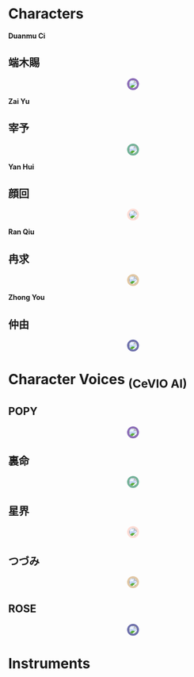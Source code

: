 
# Characters

**Duanmu Ci**

## 端木賜

<p style="text-align:center;"><a href="./?page=artist/duanmuci"><img src="https://user-images.githubusercontent.com/93899740/209605158-5386bb03-1cc0-4146-b784-8b0ec9595c65.png" style="max-width: 200px; border-radius: 50%; border: 4px solid #8B6CB7;"></a></p>

**Zai Yu**

## 宰予

<p style="text-align:center;"><a href="./?page=artist/zaiyu"><img src="https://user-images.githubusercontent.com/93899740/209605161-7e02d1b6-6c69-4efe-aa18-03ee299b1113.png" style="max-width: 200px; border-radius: 50%; border: 4px solid #74B299;"></a></p>

**Yan Hui**

## 顔回

<p style="text-align:center;"><a href="./?page=artist/yanhui"><img src="https://user-images.githubusercontent.com/93899740/209605166-014ecb1c-3bc7-4f90-9c6e-0bfe4bafb6c6.png" style="max-width: 200px; border-radius: 50%; border: 4px solid #FEDDD6;"></a></p>

**Ran Qiu**

## 冉求

<p style="text-align:center;"><a href="./?page=artist/ranqiu"><img src="https://user-images.githubusercontent.com/93899740/209605164-3d2e46e3-2d23-4f7c-b01a-de6616a493d9.png" style="max-width: 200px; border-radius: 50%; border: 4px solid #E2C8A5;"></a></p>

**Zhong You**

## 仲由

<p style="text-align:center;"><a href="./?page=artist/zhongyou"><img src="https://user-images.githubusercontent.com/93899740/209605151-bad1bef9-74f7-4571-a09c-545a37f307a8.png" style="max-width: 200px; border-radius: 50%; border: 4px solid #6E70AC;"></a></p>

# Character Voices <sub>(CeVIO AI)</sub>

## POPY

<p style="text-align:center;"><a href="./?page=cv/popy"><img src="https://user-images.githubusercontent.com/93899740/209765006-cfd2e7e7-4e0a-4ef4-8af6-1501d0c9ab7e.png" style="max-width: 200px; border-radius: 50%; border: 4px solid #8B6CB7;"></a></p>

## 裏命

<p style="text-align:center;"><a href="./?page=cv/rime"><img src="https://user-images.githubusercontent.com/93899740/209888352-0ebcbf61-a6e3-4412-9205-7ec940587b0f.png" style="max-width: 200px; border-radius: 50%; border: 4px solid #74B299;"></a></p>

## 星界

<p style="text-align:center;"><a href="./?page=cv/sekai"><img src="https://user-images.githubusercontent.com/93899740/209765001-7dcc0349-5854-4407-b19c-816aab1c07a2.png" style="max-width: 200px; border-radius: 50%; border: 4px solid #FEDDD6;"></a></p>

## つづみ

<p style="text-align:center;"><a href="./?page=cv/tsuzumi"><img src="https://user-images.githubusercontent.com/93899740/209765004-259a7066-ff49-418b-a108-e366fd489043.png" style="max-width: 200px; border-radius: 50%; border: 4px solid #E2C8A5;"></a></p>

## ROSE

<p style="text-align:center;"><a href="./?page=cv/rose"><img src="https://user-images.githubusercontent.com/93899740/209888428-a059a003-7baa-498d-8ce1-b2e40722b87e.png" style="max-width: 200px; border-radius: 50%; border: 4px solid #6E70AC;"></a></p>

# Instruments

